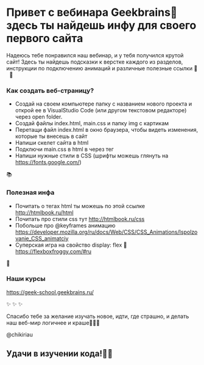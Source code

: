 # Привет с вебинара Geekbrains👋 здесь ты найдешь инфу для своего первого сайта 

Надеюсь тебе понравился наш вебинар, и у тебя получился крутой сайт! Здесь ты найдешь подсказки к верстке каждого из разделов, инструкции по подключению анимаций и различные полезные ссылки 👀
  
🚀
###  Как создать веб-страницу?

* Создай на своем компьютере папку с названием нового проекта и открой ее в VisualStudio Code (или другом текстовом редакторе) через open folder. 
* Создай файлы index.html, main.css и папку img с картикам
* Перетащи файл index.html в окно браузера, чтобы видеть изменения, которые ты внесешь в сайт
* Напиши скелет сайта в html
* Подключи main.css в html в <head> через тег <link>
* Напиши нужные стили в CSS (шрифты можешь глянуть на https://fonts.google.com/)


📚
### Полезная инфа

* Почитать о тегах html ты можешь по этой ссылке http://htmlbook.ru/html
* Почитать про стили css тут http://htmlbook.ru/css
* Побольше про @keyframes анимацию  https://developer.mozilla.org/ru/docs/Web/CSS/CSS_Animations/Ispolzovanie_CSS_animatciy
* Суперская игра на свойство display: flex 🐸 https://flexboxfroggy.com/#ru

🕺
### Наши курсы
 https://geek-school.geekbrains.ru/


✨ ✨ ✨

Спасибо тебе за желание изучать новое, идти, где страшно, и делать наш веб-мир логичнее и краше🧚‍♂️💅

@chikiriau

## Удачи в изучении кода!👨‍💻
